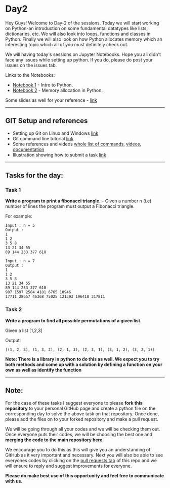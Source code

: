 # Day2

Hey Guys! Welcome to Day-2 of the sessions. Today we will start working on Python-an introduction on some fundamental datatypes like lists, dictionaries, etc. We will also look into loops, functions and classes in Python. Finally we will also look on how Python allocates memory which an interesting topic which all of you must definitely check out.

We will having today's sessions on Jupyter Notebooks. Hope you all didn't face any issues while setting up python. If you do, please do post your issues on the issues tab.

Links to the Notebooks:

- [Notebook 1](DAY2%20-%20Notebook1.ipynb) - Intro to Python.
- [Notebook 2](DAY2%20-%20Notebook2.ipynb) - Memory allocation in Python.


Some slides as well for your reference - [link](https://docs.google.com/presentation/d/1y_MTE5L5KadyUUbqTyrbCkzLhygpnd0mJaCgYLiI9uE/edit#slide=id.g181b637894_1_117)

------
## GIT Setup and references

- Setting up Git on Linux and Windows [link](../Git/git_setup.md)
- Git command line tutorial [link](../Git/GIT-what_it_is.md)
- Some references and videos [whole list of commands](https://github.com/MukundVarmaT/Git--Notes), [videos](https://www.youtube.com/watch?v=uR6G2v_WsRA), [documentation](https://git-scm.com/book/en/v2)
- Illustration showing how to submit a task [link](../Git/submit_task.md)

------

## Tasks for the day:

### Task 1
**Write a program to print a fibonacci triangle.** - Given a number n (i.e) number of lines the program must output a Fibonacci triangle.

For example:

```
Input : n = 5 
Output :
1 
1 2 
3 5 8 
13 21 34 55 
89 144 233 377 610 

Input : n = 7
Output :
1 
1 2 
3 5 8 
13 21 34 55 
89 144 233 377 610 
987 1597 2584 4181 6765 10946 
17711 28657 46368 75025 121393 196418 317811 
```

### Task 2
**Write a program to find all possible permutations of a given list.**

Given a list [1,2,3]

Output:
```
[(1, 2, 3), (1, 3, 2), (2, 1, 3), (2, 3, 1), (3, 1, 2), (3, 2, 1)]
```

**Note: There is a library in python to do this as well. We expect you to try both methods and come up with a solution by defining a function on your own as well as identify the function**



------

## Note:
For the case of these tasks I suggest everyone to please **fork this repository** to your personal GitHub page and create a python file on the corresponding day to solve the above task on that repository. Once done, please add the files on to your forked repository and make a pull request. 

We will be going through all your codes and we will be checking them out. Once everyone puts their codes, we will be choosing the best one and **merging the code to the main repository here**.

We encourage you to do this as this will give you an understanding of GitHub as it very important and necessary. Next you will also be able to see everyones codes by clicking on the [pull requests tab](https://github.com/analytics-club-iitm/Daily-Sessions/pulls) of this repo and we will ensure to reply and suggest improvements for everyone.

**Please do make best use of this opportunity and feel free to communicate with us.**